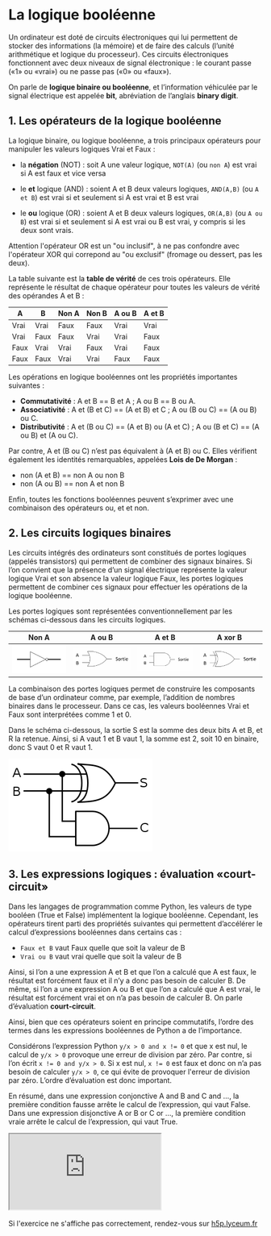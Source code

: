 # La logique booléenne

Un ordinateur est doté de circuits électroniques qui lui permettent de stocker des informations (la mémoire) et de faire des calculs (l’unité arithmétique et logique du processeur). Ces circuits électroniques fonctionnent avec deux niveaux de signal électronique : le courant passe («1» ou «vrai») ou ne passe pas («0» ou «faux»).

On parle de **logique binaire ou booléenne**, et l’information véhiculée par le signal électrique est appelée **bit**, abréviation de l’anglais **binary digit**.

## 1. Les opérateurs de la logique booléenne

La logique binaire, ou logique booléenne, a trois principaux opérateurs pour manipuler les valeurs logiques Vrai et Faux : 

* la **négation** (NOT) : soit A une valeur logique, ``NOT(A)`` (ou ``non A``) est vrai si A est faux et vice versa

* le **et** logique (AND) : soient A et B deux valeurs logiques, ``AND(A,B)`` (ou ``A et B``) est vrai si et seulement si A est vrai et B est vrai

* le **ou** logique (OR) : soient A et B deux valeurs logiques, ``OR(A,B)`` (ou ``A ou B``) est vrai si et seulement si A est vrai ou B est vrai, y compris si les deux sont vrais.

<div class="alert alert-danger" role="alert">
    
Attention l'opérateur OR est un "ou inclusif", à ne pas confondre avec l'opérateur XOR qui correpond au "ou exclusif" (fromage ou dessert, pas les deux).
</div>

La table suivante est la **table de vérité** de ces trois opérateurs. Elle représente le résultat de chaque opérateur pour toutes les valeurs de vérité des opérandes A et B :

| A | B | Non A | Non B | A ou B | A et B |
| --- | --- | --- | --- | --- | --- |
| Vrai | Vrai | Faux | Faux | Vrai | Vrai |
| Vrai | Faux | Faux | Vrai | Vrai | Faux |
| Faux | Vrai | Vrai | Faux | Vrai | Faux |
| Faux | Faux | Vrai | Vrai | Faux | Faux |

Les opérations en logique booléennes ont les propriétés importantes suivantes :    

- **Commutativité** : A et B == B et A ; A ou B == B ou A.	
- **Associativité** : A et (B et C) == (A et B) et C ; A ou (B ou C) == (A ou B) ou C.	
- **Distributivité** : A et (B ou C) == (A et B) ou (A et C) ; A ou (B et C) == (A ou B) et (A ou C).

Par contre, A et (B ou C) n’est pas équivalent à (A et B) ou C.
Elles vérifient également les identités remarquables, appelées **Lois de De Morgan** :    

- non (A et B) == non A ou non B    
- non (A ou B) == non A et non B

Enfin, toutes les fonctions booléennes peuvent s’exprimer avec une combinaison des opérateurs ou, et et non.

## 2. Les circuits logiques binaires

Les circuits intégrés des ordinateurs sont constitués de portes logiques (appelés transistors) qui permettent de combiner des signaux binaires. Si l’on convient que la présence d’un signal électrique représente la valeur logique Vrai et son absence la valeur logique Faux, les portes logiques permettent de combiner ces signaux pour effectuer les opérations de la logique booléenne.

Les portes logiques sont représentées conventionnellement par les schémas ci-dessous dans les circuits logiques.

| Non A | A ou B | A et B | A xor B |
| --- | --- | --- | --- |
|![](/img/Not.png) | ![](/img/OU.png) | ![](/img/ET.png) | ![](/img/XOR.png) |


La combinaison des portes logiques permet de construire les composants de base d’un ordinateur comme, par exemple, l’addition de nombres binaires dans le processeur. Dans ce cas, les valeurs booléennes Vrai et Faux sont interprétées comme 1 et 0.

Dans le schéma ci-dessous, la sortie S est la somme des deux bits A et B, et R la retenue. Ainsi, si A vaut 1 et B vaut 1, la somme est 2, soit 10 en binaire, donc S vaut 0 et R vaut 1.

![Additionneur 1 bit](/img/add.png)

## 3. Les expressions logiques : évaluation «court-circuit»

Dans les langages de programmation comme Python, les valeurs de type booléen (True et False) implémentent la logique booléenne. Cependant, les opérateurs tirent parti des propriétés suivantes qui permettent d’accélérer le calcul d’expressions booléennes dans certains cas :

- ``Faux et B`` vaut Faux quelle que soit la valeur de B    
- ``Vrai ou B`` vaut vrai quelle que soit la valeur de B

Ainsi, si l’on a une expression A et B et que l’on a calculé que A est faux, le résultat est forcément faux et il n’y a donc pas besoin de calculer B. De même, si l’on a une expression A ou B et que l’on a calculé que A est vrai, le résultat est forcément vrai et on n’a pas besoin de calculer B. On parle d’évaluation **court-circuit**.

Ainsi, bien que ces opérateurs soient en principe commutatifs, l’ordre des termes dans les expressions booléennes de Python a de l’importance.

Considérons l’expression Python ``y/x > 0 and x != 0`` et que x est nul, le calcul de ``y/x > 0`` provoque une erreur de division par zéro.
Par contre, si l’on écrit ``x != 0 and y/x > 0``. Si x est nul, ``x != 0`` est faux et donc on n’a pas besoin de calculer ``y/x > 0``, ce qui évite de provoquer l'erreur de division par zéro. L’ordre d’évaluation est donc important.

En résumé, dans une expression conjonctive A and B and C and …, la première condition fausse arrête le calcul de l’expression, qui vaut False.	
Dans une expression disjonctive A or B or C or …, la première condition vraie arrête le calcul de l’expression, qui vaut True.

<iframe title="Représentation binaire des entiers naturels" src="https://h5p.lyceum.fr/3402212386/embed"></iframe>

Si l'exercice ne s'affiche pas correctement, rendez-vous sur <a href="h5p.lyceum.fr">h5p.lyceum.fr</a>